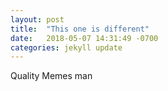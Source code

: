 ```yaml
---
layout: post
title:  "This one is different"
date:   2018-05-07 14:31:49 -0700
categories: jekyll update
---
```


Quality Memes man
